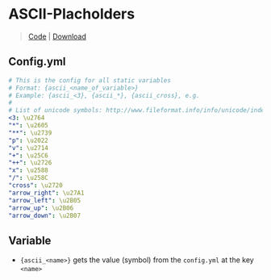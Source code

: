 # ASCII-Placholders
> [Code](https://github.com/BetterGUI-MC/ASCII-Placeholders/) | [Download](https://ci.codemc.io/job/BetterGUI-MC/view/Addon/job/ASCII-Placeholders/)

## Config.yml
```yaml
# This is the config for all static variables
# Format: {ascii_<name_of_variable>}
# Example: {ascii_<3}, {ascii_*}, {ascii_cross}, e.g.
#
# List of unicode symbols: http://www.fileformat.info/info/unicode/index.htm
<3: \u2764
"*": \u2605
"**": \u2739
"p": \u2022
"v": \u2714
"+": \u25C6
"++": \u2726
"x": \u2588
"/": \u258C
"cross": \u2720
"arrow_right": \u27A1
"arrow_left": \u2B05
"arrow_up": \u2B06
"arrow_down": \u2B07
```

## Variable
* `{ascii_<name>}` gets the value (symbol) from the `config.yml` at the key `<name>`